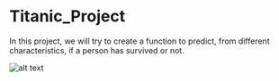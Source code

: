 # Titanic_Project

In this project, we will try to create a function to predict, from different characteristics, if a person has survived or not.

![alt text](https://img.over-blog-kiwi.com/1/04/49/45/20181026/ob_6c1a3f_titanic-via-encyclopedia-titanica-2.jpg)
